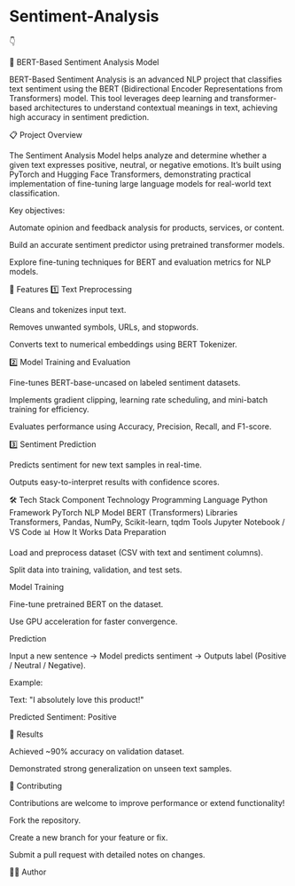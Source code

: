 # Sentiment-Analysis
👇

🧠 BERT-Based Sentiment Analysis Model

BERT-Based Sentiment Analysis is an advanced NLP project that classifies text sentiment using the BERT (Bidirectional Encoder Representations from Transformers) model. This tool leverages deep learning and transformer-based architectures to understand contextual meanings in text, achieving high accuracy in sentiment prediction.

📋 Project Overview

The Sentiment Analysis Model helps analyze and determine whether a given text expresses positive, neutral, or negative emotions.
It’s built using PyTorch and Hugging Face Transformers, demonstrating practical implementation of fine-tuning large language models for real-world text classification.

Key objectives:

Automate opinion and feedback analysis for products, services, or content.

Build an accurate sentiment predictor using pretrained transformer models.

Explore fine-tuning techniques for BERT and evaluation metrics for NLP models.

🔑 Features
1️⃣ Text Preprocessing

Cleans and tokenizes input text.

Removes unwanted symbols, URLs, and stopwords.

Converts text to numerical embeddings using BERT Tokenizer.

2️⃣ Model Training and Evaluation

Fine-tunes BERT-base-uncased on labeled sentiment datasets.

Implements gradient clipping, learning rate scheduling, and mini-batch training for efficiency.

Evaluates performance using Accuracy, Precision, Recall, and F1-score.

3️⃣ Sentiment Prediction

Predicts sentiment for new text samples in real-time.

Outputs easy-to-interpret results with confidence scores.

🛠️ Tech Stack
Component	Technology
Programming Language	Python
Framework	PyTorch
NLP Model	BERT (Transformers)
Libraries	Transformers, Pandas, NumPy, Scikit-learn, tqdm
Tools	Jupyter Notebook / VS Code
📊 How It Works
Data Preparation

Load and preprocess dataset (CSV with text and sentiment columns).

Split data into training, validation, and test sets.

Model Training

Fine-tune pretrained BERT on the dataset.

Use GPU acceleration for faster convergence.

Prediction

Input a new sentence → Model predicts sentiment → Outputs label (Positive / Neutral / Negative).

Example:

Text: "I absolutely love this product!"   

Predicted Sentiment: Positive

🧪 Results

Achieved ~90% accuracy on validation dataset.

Demonstrated strong generalization on unseen text samples.

🙌 Contributing

Contributions are welcome to improve performance or extend functionality!

Fork the repository.

Create a new branch for your feature or fix.

Submit a pull request with detailed notes on changes.

👨‍💻 Author
